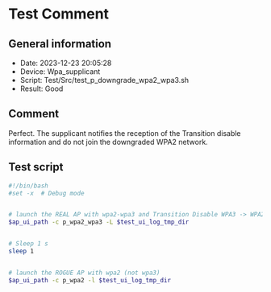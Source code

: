# Test Comment

## General information

- Date:       2023-12-23 20:05:28
- Device:     Wpa_supplicant
- Script:     Test/Src/test_p_downgrade_wpa2_wpa3.sh
- Result:     Good

## Comment

Perfect. The supplicant notifies the reception of the Transition disable information and do not join the downgraded WPA2 network.

## Test script

```bash
#!/bin/bash
#set -x  # Debug mode


# launch the REAL AP with wpa2-wpa3 and Transition Disable WPA3 -> WPA2
$ap_ui_path -c p_wpa2_wpa3 -L $test_ui_log_tmp_dir


# Sleep 1 s
sleep 1


# launch the ROGUE AP with wpa2 (not wpa3)
$ap_ui_path -c p_wpa2 -l $test_ui_log_tmp_dir

```
